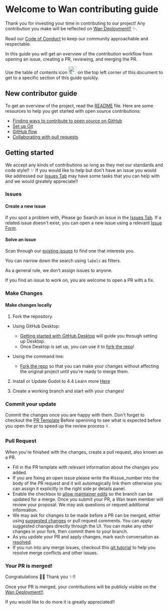 # Welcome to Wan contributing guide <!-- omit in toc -->

Thank you for investing your time in contributing to our project! Any contribution you make will be reflected on [Wan Deployment!!](https://consulting.gxldcptrick.dev/wan/) :sparkles:.

Read our [Code of Conduct](./CODE_OF_CONDUCT.md) to keep our community approachable and respectable.

In this guide you will get an overview of the contribution workflow from opening an issue, creating a PR, reviewing, and merging the PR.

Use the table of contents icon <img alt="Table of contents icon" src="/contributing/images/table-of-contents.png" width="25" height="25" /> on the top left corner of this document to get to a specific section of this guide quickly.

## New contributor guide

To get an overview of the project, read the [README](../README.md) file. Here are some resources to help you get started with open source contributions:

- [Finding ways to contribute to open source on GitHub](https://docs.github.com/en/get-started/exploring-projects-on-github/finding-ways-to-contribute-to-open-source-on-github)
- [Set up Git](https://docs.github.com/en/get-started/git-basics/set-up-git)
- [GitHub flow](https://docs.github.com/en/get-started/using-github/github-flow)
- [Collaborating with pull requests](https://docs.github.com/en/github/collaborating-with-pull-requests)


## Getting started

We accept any kinds of contributions so long as they met our standards and code style!! ✨
If you would like to help but don't have an issue you would like addressed our [Issues Tab](https://github.com/Carrera-Dev-Consulting/wan/issues) 
may have some tasks that you can help with and we would greately appreciate!!

### Issues

#### Create a new issue

If you spot a problem with, Please go Search an issue in the [Issues Tab](https://github.com/Carrera-Dev-Consulting/wan/issues).
If a related issue doesn't exist, you can open a new issue using a relevant [Issue Form](https://github.com/Carrera-Dev-Consulting/wan/issues/new/choose).

#### Solve an issue

Scan through our [existing issues](https://github.com/Carrera-Dev-Consulting/wan/issues) to find one that interests you.

You can narrow down the search using `labels` as filters. 

As a general rule, we don’t assign issues to anyone. 

If you find an issue to work on, you are welcome to open a PR with a fix.


### Make Changes

#### Make changes locally

1. Fork the repository.
- Using GitHub Desktop:
  - [Getting started with GitHub Desktop](https://docs.github.com/en/desktop/installing-and-configuring-github-desktop/getting-started-with-github-desktop) will guide you through setting up Desktop.
  - Once Desktop is set up, you can use it to [fork the repo](https://docs.github.com/en/desktop/contributing-and-collaborating-using-github-desktop/cloning-and-forking-repositories-from-github-desktop)!

- Using the command line:
  - [Fork the repo](https://docs.github.com/en/github/getting-started-with-github/fork-a-repo#fork-an-example-repository) so that you can make your changes without affecting the original project until you're ready to merge them.

2. Install or Update Godot to 4.4 Learn more [Here](https://godotengine.org/download/windows/)

3. Create a working branch and start with your changes!

### Commit your update

Commit the changes once you are happy with them.
Don't forget to checkout the [PR Template](.github/pull_request_template.md) 
Before openining to see what is expected before you open the pr to speed up the review process :zap:.

### Pull Request

When you're finished with the changes, create a pull request, also known as a PR.
- Fill in the PR template with relevant information about the changes you added.
- If you are fixing an open issue please write the #issue_number into the body of the PR request and it will automagically link them otherwise you can assign it explicitly in the right side pr details panel.
- Enable the checkbox to [allow maintainer edits](https://docs.github.com/en/github/collaborating-with-issues-and-pull-requests/allowing-changes-to-a-pull-request-branch-created-from-a-fork) so the branch can be updated for a merge.
Once you submit your PR, a Wan team member will review your proposal. We may ask questions or request additional information.
- We may ask for changes to be made before a PR can be merged, either using [suggested changes](https://docs.github.com/en/github/collaborating-with-issues-and-pull-requests/incorporating-feedback-in-your-pull-request)
or pull request comments. You can apply suggested changes directly through the UI. You can make any other changes in your fork,
then commit them to your branch.
- As you update your PR and apply changes, mark each conversation as [resolved](https://docs.github.com/en/github/collaborating-with-issues-and-pull-requests/commenting-on-a-pull-request#resolving-conversations).
- If you run into any merge issues, checkout this [git tutorial](https://github.com/skills/resolve-merge-conflicts) to help you resolve merge conflicts and other issues.

### Your PR is merged!

Congratulations :tada::tada: Thank you :sparkles:!!

Once your PR is merged, your contributions will be publicly visible on the [Wan Deployment!!](https://consulting.gxldcptrick.dev/wan/).

If you would like to do more it is greatly appreciated!!
